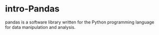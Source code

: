 # intro-Pandas
 
pandas is a software library written for the Python programming language for data manipulation and analysis.
